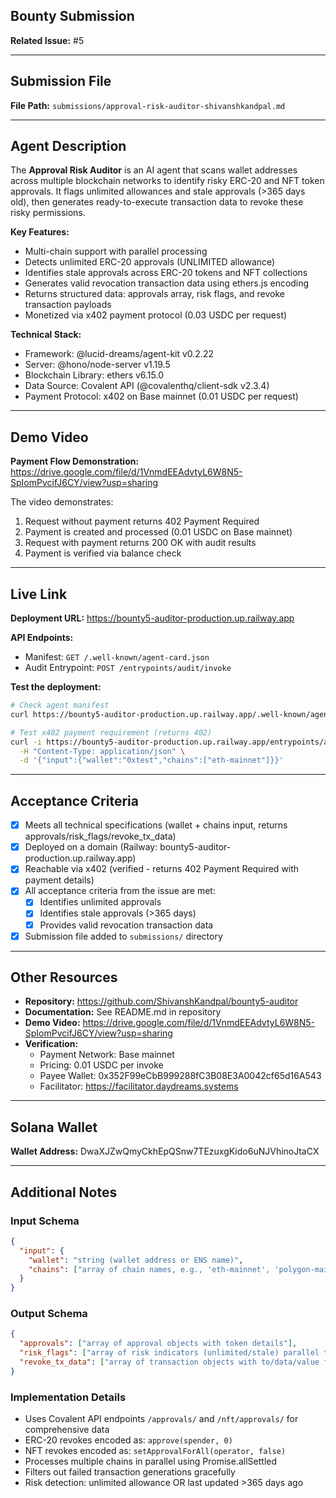 ## Bounty Submission

**Related Issue:** #5

---

## Submission File

**File Path:** `submissions/approval-risk-auditor-shivanshkandpal.md`

---

## Agent Description

The **Approval Risk Auditor** is an AI agent that scans wallet addresses across multiple blockchain networks to identify risky ERC-20 and NFT token approvals. It flags unlimited allowances and stale approvals (>365 days old), then generates ready-to-execute transaction data to revoke these risky permissions.

**Key Features:**
- Multi-chain support with parallel processing
- Detects unlimited ERC-20 approvals (UNLIMITED allowance)
- Identifies stale approvals across ERC-20 tokens and NFT collections
- Generates valid revocation transaction data using ethers.js encoding
- Returns structured data: approvals array, risk flags, and revoke transaction payloads
- Monetized via x402 payment protocol (0.03 USDC per request)

**Technical Stack:**
- Framework: @lucid-dreams/agent-kit v0.2.22
- Server: @hono/node-server v1.19.5
- Blockchain Library: ethers v6.15.0
- Data Source: Covalent API (@covalenthq/client-sdk v2.3.4)
- Payment Protocol: x402 on Base mainnet (0.01 USDC per request)

---

## Demo Video

**Payment Flow Demonstration:** https://drive.google.com/file/d/1VnmdEEAdvtyL6W8N5-SpIomPvcifJ6CY/view?usp=sharing

The video demonstrates:
1. Request without payment returns 402 Payment Required
2. Payment is created and processed (0.01 USDC on Base mainnet)
3. Request with payment returns 200 OK with audit results
4. Payment is verified via balance check

---

## Live Link

**Deployment URL:** https://bounty5-auditor-production.up.railway.app

**API Endpoints:**
- Manifest: `GET /.well-known/agent-card.json`
- Audit Entrypoint: `POST /entrypoints/audit/invoke`

**Test the deployment:**
```bash
# Check agent manifest
curl https://bounty5-auditor-production.up.railway.app/.well-known/agent-card.json

# Test x402 payment requirement (returns 402)
curl -i https://bounty5-auditor-production.up.railway.app/entrypoints/audit/invoke \
  -H "Content-Type: application/json" \
  -d '{"input":{"wallet":"0xtest","chains":["eth-mainnet"]}}'
```

---

## Acceptance Criteria

- [x] Meets all technical specifications (wallet + chains input, returns approvals/risk_flags/revoke_tx_data)
- [x] Deployed on a domain (Railway: bounty5-auditor-production.up.railway.app)
- [x] Reachable via x402 (verified - returns 402 Payment Required with payment details)
- [x] All acceptance criteria from the issue are met:
  - [x] Identifies unlimited approvals
  - [x] Identifies stale approvals (>365 days)
  - [x] Provides valid revocation transaction data
- [x] Submission file added to `submissions/` directory

---

## Other Resources

- **Repository:** https://github.com/ShivanshKandpal/bounty5-auditor
- **Documentation:** See README.md in repository
- **Demo Video:** https://drive.google.com/file/d/1VnmdEEAdvtyL6W8N5-SpIomPvcifJ6CY/view?usp=sharing
- **Verification:**
  - Payment Network: Base mainnet
  - Pricing: 0.01 USDC per invoke
  - Payee Wallet: 0x352F99eCbB999288fC3B08E3A0042cf65d16A543
  - Facilitator: https://facilitator.daydreams.systems

---

## Solana Wallet

**Wallet Address:** DwaXJZwQmyCkhEpQSnw7TEzuxgKido6uNJVhinoJtaCX

---

## Additional Notes

### Input Schema
```json
{
  "input": {
    "wallet": "string (wallet address or ENS name)",
    "chains": ["array of chain names, e.g., 'eth-mainnet', 'polygon-mainnet'"]
  }
}
```

### Output Schema
```json
{
  "approvals": ["array of approval objects with token details"],
  "risk_flags": ["array of risk indicators (unlimited/stale) parallel to approvals"],
  "revoke_tx_data": ["array of transaction objects with to/data/value fields"]
}
```

### Implementation Details
- Uses Covalent API endpoints `/approvals/` and `/nft/approvals/` for comprehensive data
- ERC-20 revokes encoded as: `approve(spender, 0)`
- NFT revokes encoded as: `setApprovalForAll(operator, false)`
- Processes multiple chains in parallel using Promise.allSettled
- Filters out failed transaction generations gracefully
- Risk detection: unlimited allowance OR last updated >365 days ago
